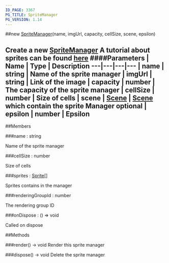 ```yaml
---
ID_PAGE: 3367
PG_TITLE: SpriteManager
PG_VERSION: 1.14
---
```

##new [SpriteManager](page.php?p=3367)(name, imgUrl, capacity, cellSize, scene, epsilon)

Create a new [SpriteManager](page.php?p=3367)
A tutorial about sprites can be found [here](https://github.com/BabylonJS/Babylon.js/wiki/08-Sprites)
####Parameters
 | Name | Type | Description
---|---|---|---
 | name | string | Name of the sprite manager
 | imgUrl | string | Link of the image
 | capacity | number | The capacity of the sprite manager
 | cellSize | number | Size of cells
 | scene | [Scene](page.php?p=3274) | [Scene](page.php?p=3274) which contain the sprite Manager
optional | epsilon | number | Epsilon
---

##Members

###name : string


Name of the sprite manager

###cellSize : number


Size of cells

###sprites : [Sprite](page.php?p=3366)[]


Sprites contains in the manager

###renderingGroupId : number


The rendering group ID

###onDispose : () =&gt; void


Called on dispose



##Methods

###render() &rarr; void
Render this sprite manager


###dispose() &rarr; void
Delete the sprite manager

